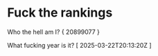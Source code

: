 # Fuck the rankings

Who the hell am I?
{ 20899077 }

What fucking year is it?
[ 2025-03-22T20:13:20Z ]
